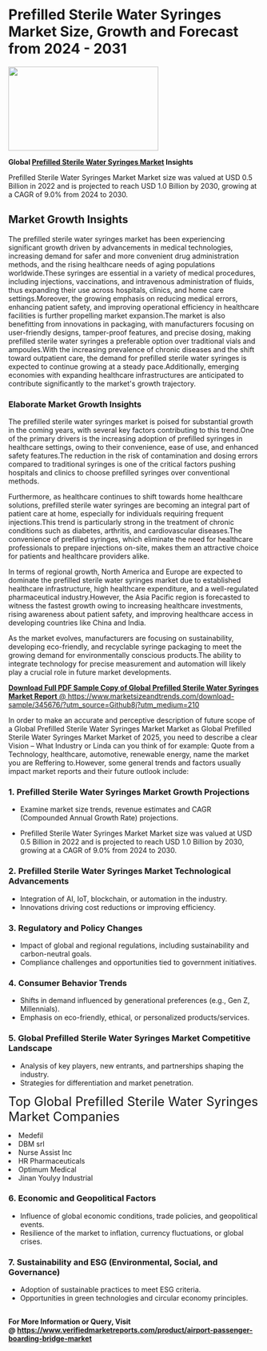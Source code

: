 <H1>Prefilled Sterile Water Syringes Market Size, Growth and Forecast from 2024 - 2031</H1><img class="aligncenter size-medium wp-image-584254" src="https://thirdeyenews.in/wp-content/uploads/2024/09/Global-Market-Research-300x168.jpeg" alt="" width="300" height="168" /><p><strong>Global&nbsp;<a href="https://www.marketsizeandtrends.com/download-sample/345676/?utm_source=Github8j?utm_medium=210">Prefilled Sterile Water Syringes Market</a> Insights</strong></p><p>Prefilled Sterile Water Syringes Market Market size was valued at USD 0.5 Billion in 2022 and is projected to reach USD 1.0 Billion by 2030, growing at a CAGR of 9.0% from 2024 to 2030.</p><p><h2>Market Growth Insights</h2> <p>The prefilled sterile water syringes market has been experiencing significant growth driven by advancements in medical technologies, increasing demand for safer and more convenient drug administration methods, and the rising healthcare needs of aging populations worldwide.These syringes are essential in a variety of medical procedures, including injections, vaccinations, and intravenous administration of fluids, thus expanding their use across hospitals, clinics, and home care settings.Moreover, the growing emphasis on reducing medical errors, enhancing patient safety, and improving operational efficiency in healthcare facilities is further propelling market expansion.The market is also benefitting from innovations in packaging, with manufacturers focusing on user-friendly designs, tamper-proof features, and precise dosing, making prefilled sterile water syringes a preferable option over traditional vials and ampoules.With the increasing prevalence of chronic diseases and the shift toward outpatient care, the demand for prefilled sterile water syringes is expected to continue growing at a steady pace.Additionally, emerging economies with expanding healthcare infrastructures are anticipated to contribute significantly to the market's growth trajectory.</p> <p><a href="download_sample_link"></a></p> <h3>Elaborate Market Growth Insights</h3> <p>The prefilled sterile water syringes market is poised for substantial growth in the coming years, with several key factors contributing to this trend.One of the primary drivers is the increasing adoption of prefilled syringes in healthcare settings, owing to their convenience, ease of use, and enhanced safety features.The reduction in the risk of contamination and dosing errors compared to traditional syringes is one of the critical factors pushing hospitals and clinics to choose prefilled syringes over conventional methods.</p> <p>Furthermore, as healthcare continues to shift towards home healthcare solutions, prefilled sterile water syringes are becoming an integral part of patient care at home, especially for individuals requiring frequent injections.This trend is particularly strong in the treatment of chronic conditions such as diabetes, arthritis, and cardiovascular diseases.The convenience of prefilled syringes, which eliminate the need for healthcare professionals to prepare injections on-site, makes them an attractive choice for patients and healthcare providers alike.</p> <p>In terms of regional growth, North America and Europe are expected to dominate the prefilled sterile water syringes market due to established healthcare infrastructure, high healthcare expenditure, and a well-regulated pharmaceutical industry.However, the Asia Pacific region is forecasted to witness the fastest growth owing to increasing healthcare investments, rising awareness about patient safety, and improving healthcare access in developing countries like China and India.</p> <p>As the market evolves, manufacturers are focusing on sustainability, developing eco-friendly, and recyclable syringe packaging to meet the growing demand for environmentally conscious products.The ability to integrate technology for precise measurement and automation will likely play a crucial role in future market developments.</p> <p><a href="get_more_link"></p><p><span class=""><strong>Download Full PDF Sample Copy of Global Prefilled Sterile Water Syringes Market Report</strong> @ <a href="https://www.marketsizeandtrends.com/download-sample/345676/?utm_source=Github8j?utm_medium=210" target="_blank">https://www.marketsizeandtrends.com/download-sample/345676/?utm_source=Github8j?utm_medium=210</a></span></p><p>In order to make an accurate and perceptive description of future scope of a Global&nbsp;Prefilled Sterile Water Syringes Market Market as Global&nbsp;Prefilled Sterile Water Syringes Market Market of 2025, you need to describe a clear Vision &ndash; What Industry or Linda can you think of for example: Quote from a Technology, healthcare, automotive, renewable energy, name the market you are Reffering to.However, some general trends and factors usually impact market reports and their future outlook include:</p><h3>1.&nbsp;<strong>Prefilled Sterile Water Syringes Market Growth Projections</strong></h3><ul><li>Examine market size trends, revenue estimates and CAGR (Compounded Annual Growth Rate) projections.</li><li><p>Prefilled Sterile Water Syringes Market Market size was valued at USD 0.5 Billion in 2022 and is projected to reach USD 1.0 Billion by 2030, growing at a CAGR of 9.0% from 2024 to 2030.</p></li></ul><h3>2.&nbsp;<strong>Prefilled Sterile Water Syringes Market Technological Advancements</strong></h3><ul><li>Integration of AI, IoT, blockchain, or automation in the industry.</li><li>Innovations driving cost reductions or improving efficiency.</li></ul><h3>3.&nbsp;<strong>Regulatory and Policy Changes</strong></h3><ul><li>Impact of global and regional regulations, including sustainability and carbon-neutral goals.</li><li>Compliance challenges and opportunities tied to government initiatives.</li></ul><h3>4.&nbsp;<strong>Consumer Behavior Trends</strong></h3><ul><li>Shifts in demand influenced by generational preferences (e.g., Gen Z, Millennials).</li><li>Emphasis on eco-friendly, ethical, or personalized products/services.</li></ul><h3>5.&nbsp;<strong>Global Prefilled Sterile Water Syringes Market Competitive Landscape</strong></h3><ul><li>Analysis of key players, new entrants, and partnerships shaping the industry.</li><li>Strategies for differentiation and market penetration.</li></ul><p data-pm-slice="1 1 []"><span style="color: inherit; font-family: inherit; font-size: 25px;">Top Global Prefilled Sterile Water Syringes Market Companies</span></p><div class="" data-test-id=""><p><li>Medefil</li><li> DBM srl</li><li> Nurse Assist Inc</li><li> HR Pharmaceuticals</li><li> Optimum Medical</li><li> Jinan Youlyy Industrial</li></p></div><h3>6.&nbsp;<strong>Economic and Geopolitical Factors</strong></h3><ul><li>Influence of global economic conditions, trade policies, and geopolitical events.</li><li>Resilience of the market to inflation, currency fluctuations, or global crises.</li></ul><h3>7.&nbsp;<strong>Sustainability and ESG (Environmental, Social, and Governance)</strong></h3><ul><li>Adoption of sustainable practices to meet ESG criteria.</li><li>Opportunities in green technologies and circular economy principles.</li></ul><h2><strong style="font-size: 14px;">For More Information or Query, Visit @&nbsp;</strong><a style="background-color: #ffffff; font-size: 14px;" href="https://www.marketsizeandtrends.com/report/prefilled-sterile-water-syringes-market/" target="_blank">https://www.verifiedmarketreports.com/product/airport-passenger-boarding-bridge-market</a></h2>